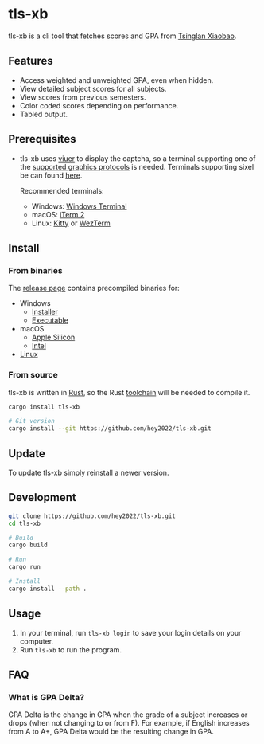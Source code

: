# tls-xb

tls-xb is a cli tool that fetches scores and GPA from [Tsinglan Xiaobao](https://tsinglanstudent.schoolis.cn).

## Features

- Access weighted and unweighted GPA, even when hidden.
- View detailed subject scores for all subjects.
- View scores from previous semesters.
- Color coded scores depending on performance.
- Tabled output.

## Prerequisites

- tls-xb uses [viuer](https://github.com/atanunq/viuer) to display the captcha,
  so a terminal supporting one of the [supported graphics protocols](https://docs.rs/crate/viuer/latest)
  is needed. Terminals supporting sixel be can found [here](https://www.arewesixelyet.com).

  Recommended terminals:
  - Windows: [Windows Terminal](https://github.com/microsoft/terminal)
  - macOS: [iTerm 2](https://iterm2.com/)
  - Linux: [Kitty](https://sw.kovidgoyal.net/kitty) or [WezTerm](https://wezfurlong.org/wezterm)

## Install

### From binaries

The [release page](https://github.com/hey2022/tls-xb/releases) contains
precompiled binaries for:

- Windows
   - [Installer](https://github.com/hey2022/tls-xb/releases/latest/download/tls-xb-x86_64-pc-windows-msvc.msi)
   - [Executable](https://github.com/hey2022/tls-xb/releases/download/v0.3.5/tls-xb-x86_64-pc-windows-msvc.zip)
- macOS
   - [Apple Silicon](https://github.com/hey2022/tls-xb/releases/latest/download/tls-xb-aarch64-apple-darwin.tar.xz)
   - [Intel](https://github.com/hey2022/tls-xb/releases/latest/download/tls-xb-x86_64-apple-darwin.tar.xz)
- [Linux](https://github.com/hey2022/tls-xb/releases/latest/download/tls-xb-x86_64-unknown-linux-gnu.tar.xz)

### From source

tls-xb is written in [Rust](https://www.rust-lang.org),
so the Rust [toolchain](https://rustup.rs) will be needed to compile it.

``` sh
cargo install tls-xb

# Git version
cargo install --git https://github.com/hey2022/tls-xb.git
```

## Update

To update tls-xb simply reinstall a newer version.

## Development

``` sh
git clone https://github.com/hey2022/tls-xb.git
cd tls-xb

# Build
cargo build

# Run
cargo run

# Install
cargo install --path .
```

## Usage

1. In your terminal, run `tls-xb login` to save your login details on your computer.
1. Run `tls-xb` to run the program.

## FAQ

### What is GPA Delta?

GPA Delta is the change in GPA when the grade of a subject increases or drops
(when not changing to or from F).
For example, if English increases from A to A+,
GPA Delta would be the resulting change in GPA.
